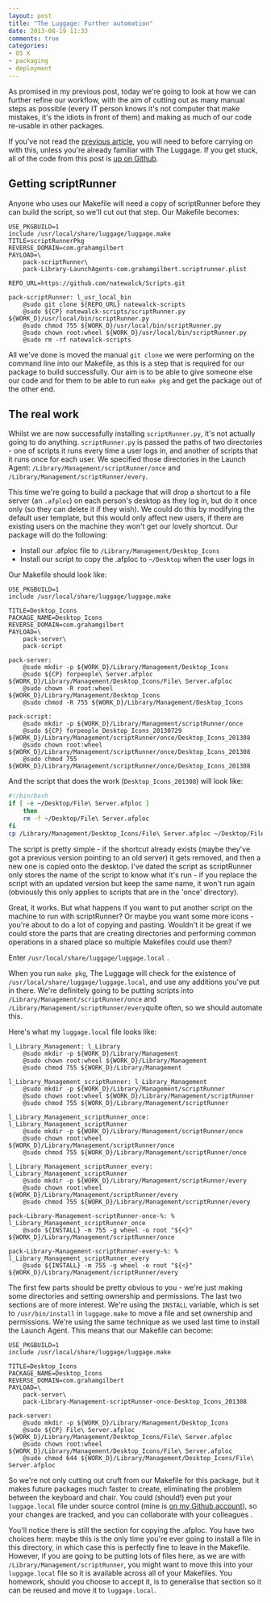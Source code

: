 ```yaml
---
layout: post
title: "The Luggage: Further automation"
date: 2013-08-19 11:33
comments: true
categories: 
- OS X
- packaging
- deployment
---
```

As promised in my previous post, today we're going to look at how we can further refine our workflow, with the aim of cutting out as many manual steps as possible (every IT person knows it's not computer that make mistakes, it's the idiots in front of them) and making as much of our code re-usable in other packages.

If you've not read the [previous article](http://grahamgilbert.com/blog/2013/08/09/the-luggage-an-introduction/), you will need to before carrying on with this, unless you're already familiar with The Luggage. If you get stuck, all of the code from this post is [up on Github](https://github.com/grahamgilbert/the-luggage-post-201308).<!-- more -->

## Getting scriptRunner

Anyone who uses our Makefile will need a copy of scriptRunner before they can build the script, so we'll cut out that step. Our Makefile becomes:

```
USE_PKGBUILD=1
include /usr/local/share/luggage/luggage.make
TITLE=scriptRunnerPkg
REVERSE_DOMAIN=com.grahamgilbert
PAYLOAD=\
	pack-scriptRunner\
	pack-Library-LaunchAgents-com.grahamgilbert.scriptrunner.plist

REPO_URL=https://github.com/natewalck/Scripts.git

pack-scriptRunner: l_usr_local_bin
	@sudo git clone ${REPO_URL} natewalck-scripts
	@sudo ${CP} natewalck-scripts/scriptRunner.py ${WORK_D}/usr/local/bin/scriptRunner.py
	@sudo chmod 755 ${WORK_D}/usr/local/bin/scriptRunner.py
	@sudo chown root:wheel ${WORK_D}/usr/local/bin/scriptRunner.py
	@sudo rm -rf natewalck-scripts
```

All we've done is moved the manual ``git clone`` we were performing on the command line into our Makefile, as this is a step that is required for our package to build successfully. Our aim is to be able to give someone else our code and for them to be able to run ``make pkg`` and get the package out of the other end.

## The real work

Whilst we are now successfully installing ``scriptRunner.py``, it's not actually going to do anything. ``scriptRunner.py`` is passed the paths of two directories - one of scripts it runs every time a user logs in, and another of scripts that it runs once for each user. We specified those directories in the Launch Agent: ``/Library/Management/scriptRunner/once`` and ``/Library/Management/scriptRunner/every``.

This time we're going to build a package that will drop a shortcut to a file server (an ``.afploc``) on each person's desktop as they log in, but do it once only (so they can delete it if they wish). We could do this by modifying the default user template, but this would only affect new users, if there are existing users on the machine they won't get our lovely shortcut. Our package will do the following:

* Install our .afploc file to ``/Library/Management/Desktop_Icons``
* Install our script to copy the .afploc to ``~/Desktop`` when the user logs in

Our Makefile should look like:

```
USE_PKGBUILD=1
include /usr/local/share/luggage/luggage.make

TITLE=Desktop_Icons
PACKAGE_NAME=Desktop_Icons
REVERSE_DOMAIN=com.grahamgilbert
PAYLOAD=\
	pack-server\
	pack-script
	
pack-server:
	@sudo mkdir -p ${WORK_D}/Library/Management/Desktop_Icons
	@sudo ${CP} forpeople\ Server.afploc ${WORK_D}/Library/Management/Desktop_Icons/File\ Server.afploc
	@sudo chown -R root:wheel ${WORK_D}/Library/Management/Desktop_Icons
	@sudo chmod -R 755 ${WORK_D}/Library/Management/Desktop_Icons
	
pack-script:
	@sudo mkdir -p ${WORK_D}/Library/Management/scriptRunner/once
	@sudo ${CP} forpeople_Desktop_Icons_20130729 ${WORK_D}/Library/Management/scriptRunner/once/Desktop_Icons_201308
	@sudo chown root:wheel ${WORK_D}/Library/Management/scriptRunner/once/Desktop_Icons_201308
	@sudo chmod 755 ${WORK_D}/Library/Management/scriptRunner/once/Desktop_Icons_201308
```

And the script that does the work (``Desktop_Icons_201308``) will look like:

``` bash
#!/bin/bash
if [ -e ~/Desktop/File\ Server.afploc ]
    then
    rm -f ~/Desktop/File\ Server.afploc
fi
cp /Library/Management/Desktop_Icons/File\ Server.afploc ~/Desktop/File\ Server.afploc
```

The script is pretty simple - if the shortcut already exists (maybe they've got a previous version pointing to an old server) it gets removed, and then a new one is copied onto the desktop. I've dated the script as scriptRunner only stores the name of the script to know what it's run - if you replace the script with an updated version but keep the same name, it won't run again (obviously this only applies to scripts that are in the 'once' directory).

Great, it works. But what happens if you want to put another script on the machine to run with scriptRunner? Or maybe you want some more icons - you're about to do a lot of copying and pasting. Wouldn't it be great if we could store the parts that are creating directories and performing common operations in a shared place so multiple Makefiles could use them?

Enter ``/usr/local/share/luggage/luggage.local`` .

When you run ``make pkg``, The Luggage will check for the existence of ``/usr/local/share/luggage/luggage.local``, and use any additions you've put in there. We're definitely going to be putting scripts into ``/Library/Management/scriptRunner/once`` and ``/Library/Management/scriptRunner/every``quite often, so we should automate this.

Here's what my ``luggage.local`` file looks like:

```
l_Library_Management: l_Library
	@sudo mkdir -p ${WORK_D}/Library/Management
	@sudo chown root:wheel ${WORK_D}/Library/Management
	@sudo chmod 755 ${WORK_D}/Library/Management

l_Library_Management_scriptRunner: l_Library_Management
	@sudo mkdir -p ${WORK_D}/Library/Management/scriptRunner
	@sudo chown root:wheel ${WORK_D}/Library/Management/scriptRunner
	@sudo chmod 755 ${WORK_D}/Library/Management/scriptRunner

l_Library_Management_scriptRunner_once: l_Library_Management_scriptRunner
	@sudo mkdir -p ${WORK_D}/Library/Management/scriptRunner/once
	@sudo chown root:wheel ${WORK_D}/Library/Management/scriptRunner/once
	@sudo chmod 755 ${WORK_D}/Library/Management/scriptRunner/once
	
l_Library_Management_scriptRunner_every: l_Library_Management_scriptRunner
	@sudo mkdir -p ${WORK_D}/Library/Management/scriptRunner/every
	@sudo chown root:wheel ${WORK_D}/Library/Management/scriptRunner/every
	@sudo chmod 755 ${WORK_D}/Library/Management/scriptRunner/every

pack-Library-Management-scriptRunner-once-%: % l_Library_Management_scriptRunner_once
	@sudo ${INSTALL} -m 755 -g wheel -o root "${<}" ${WORK_D}/Library/Management/scriptRunner/once
	
pack-Library-Management-scriptRunner-every-%: % l_Library_Management_scriptRunner_every
	@sudo ${INSTALL} -m 755 -g wheel -o root "${<}" ${WORK_D}/Library/Management/scriptRunner/every
```

The first few parts should be pretty obvious to you - we're just making some directories and setting ownership and permissions. The last two sections are of more interest. We're using the ``INSTALL`` variable, which is set to ``/usr/bin/install`` in ``luggage.make`` to move a file and set ownership and permissions. We're using the same technique as we used last time to install the Launch Agent. This means that our Makefile can become:

```
USE_PKGBUILD=1
include /usr/local/share/luggage/luggage.make

TITLE=Desktop_Icons
PACKAGE_NAME=Desktop_Icons
REVERSE_DOMAIN=com.grahamgilbert
PAYLOAD=\
	pack-server\
	pack-Library-Management-scriptRunner-once-Desktop_Icons_201308
	
pack-server:
	@sudo mkdir -p ${WORK_D}/Library/Management/Desktop_Icons
	@sudo ${CP} File\ Server.afploc ${WORK_D}/Library/Management/Desktop_Icons/File\ Server.afploc
	@sudo chown root:wheel ${WORK_D}/Library/Management/Desktop_Icons/File\ Server.afploc
	@sudo chmod 644 ${WORK_D}/Library/Management/Desktop_Icons/File\ Server.afploc
```

So we're not only cutting out cruft from our Makefile for this package, but it makes future packages much faster to create, eliminating the problem between the keyboard and chair. You could (should!) even put your ``luggage.local`` file under source control (mine is [on my Github account](https://github.com/grahamgilbert/luggage_local)), so your changes are tracked, and you can collaborate with your colleagues .

You'll notice there is still the section for copying the .afploc. You have two choices here: maybe this is the only time you're ever going to install a file in this directory, in which case this is perfectly fine to leave in the Makefile. However, if you are going to be putting lots of files here, as we are with ``/Library/Management/scriptRunner``, you might want to move this into your ``luggage.local`` file so it is available across all of your Makefiles. You homework, should you choose to accept it, is to generalise that section so it can be reused and move it to ``luggage.local``.